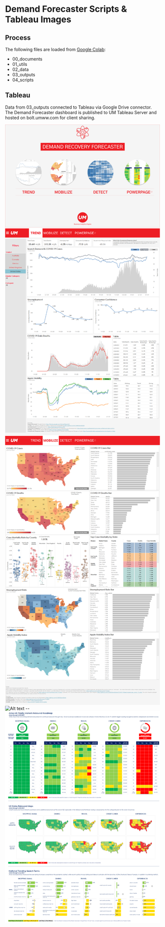 # Demand Forecaster Scripts & Tableau Images
## Process
The following files are loaded from [Google Colab](https://colab.research.google.com/notebooks/intro.ipynb):
- 00_documents
- 01_utils
- 02_data
- 03_outputs
- 04_scripts

## Tableau
Data from 03_outputs connected to Tableau via Google Drive connector. <br>
The Demand Forecaster dashboard is published to UM Tableau Server and hosted on bolt.umww.com for client sharing.

![Alt text](/DemandForecaster/images/home.png?raw=true "Home Page")
![Alt text](/DemandForecaster/images/trendspotter.png?raw=true "Trend")
![Alt text](/DemandForecaster/images/mobilize.png?raw=true "Mobilize")
![Alt text](/DemandForecaster/images/detect.png?raw=true "Detect")
--![Alt text](/DemandForecaster/images/US%20States%20View.png?raw=true "Powerpage")
